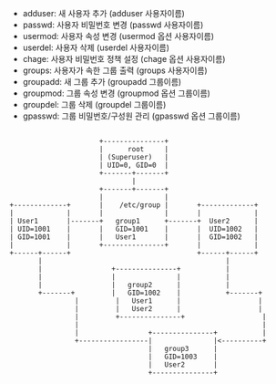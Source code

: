 - adduser: 새 사용자 추가 (adduser 사용자이름)
- passwd: 사용자 비밀번호 변경 (passwd 사용자이름)
- usermod: 사용자 속성 변경 (usermod 옵션 사용자이름)
- userdel: 사용자 삭제 (userdel 사용자이름)
- chage: 사용자 비밀번호 정책 설정 (chage 옵션 사용자이름)
- groups: 사용자가 속한 그룹 출력 (groups 사용자이름)
- groupadd: 새 그룹 추가 (groupadd 그룹이름)
- groupmod: 그룹 속성 변경 (groupmod 옵션 그룹이름)
- groupdel: 그룹 삭제 (groupdel 그룹이름)
- gpasswd: 그룹 비밀번호/구성원 관리 (gpasswd 옵션 그룹이름)

``` shell

                      +---------------+
                      |      root     |
                      | (Superuser)   |
                      | UID=0, GID=0  |
                      +-------+-------+
                              |
                      +-------+-------+
                      |               |
+-------------+       |    /etc/group |       +-------------+
|             |       |               |       |             |
| User1       |-------+   group1      +-------+  User2      |
| UID=1001    |       |   GID=1001    |       |  UID=1002   |
| GID=1001    |       |   User1       |       |  GID=1002   |
|             |       +---------------+       |             |
+------+------+                               +------+------+
       |                                             |
       |                 +---------------+           |
       |                 |               |           |
       |                 |   group2      |           |
       +-------+         |   GID=1002    |           +-------+
                |         |   User1      |                   |
                |         |   User2      |                   |
                |         +---------------+                   |
                |                                             |
                |                 +---------------+           |
                +-----------------|               |<----------+
                                  |   group3      |
                                  |   GID=1003    |
                                  |   User2       |
                                  +---------------+

```
